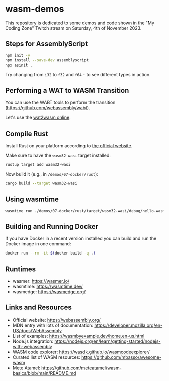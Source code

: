 # wasm-demos

This repository is dedicated to some demos and code shown in the "My Coding Zone" Twitch stream on Saturday, 4th of November 2023.

## Steps for AssemblyScript

```sh
npm init -y
npm install --save-dev assemblyscript
npx asinit .
```

Try changing from `i32` to `f32` and `f64` - to see different types in action.

## Performing a WAT to WASM Transition

You can use the WABT tools to perform the transition (https://github.com/webassembly/wabt).

Let's use the [wat2wasm online](https://webassembly.github.io/wabt/demo/wat2wasm/).

## Compile Rust

Install Rust on your platform according to [the official website](https://www.rust-lang.org/learn/get-started).

Make sure to have the `wasm32-wasi` target installed:

```sh
rustup target add wasm32-wasi
```

Now build it (e.g., in `/demos/07-docker/rust`):

```sh
cargo build --target wasm32-wasi
```

## Using wasmtime

```sh
wasmtime run ./demos/07-docker/rust/target/wasm32-wasi/debug/hello-wasm.wasm
```

## Building and Running Docker

If you have Docker in a recent version installed you can build and run the Docker image in one command:

```sh
docker run --rm -it $(docker build -q .)
```

## Runtimes

- wasmer: https://wasmer.io/
- wasmtime: https://wasmtime.dev/
- wasmedge: https://wasmedge.org/

## Links and Resources

- Official website: https://webassembly.org/
- MDN entry with lots of documentation: https://developer.mozilla.org/en-US/docs/WebAssembly
- List of examples: https://wasmbyexample.dev/home.en-us.html
- Node.js integration: https://nodejs.org/en/learn/getting-started/nodejs-with-webassembly
- WASM code explorer: https://wasdk.github.io/wasmcodeexplorer/
- Curated list of WASM resources: https://github.com/mbasso/awesome-wasm
- Mete Atamel: https://github.com/meteatamel/wasm-basics/blob/main/README.md

